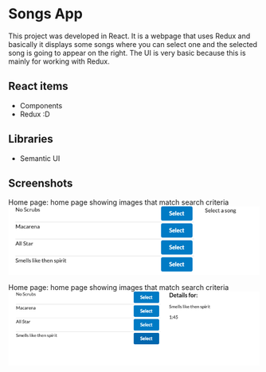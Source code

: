 # Songs App

This project was developed in React. It is a webpage that uses Redux and basically it displays some songs where you can select one and the selected song is going to appear on the right. The UI is very basic because this is mainly for working with Redux.

## React items
+ Components
+ Redux :D

## Libraries
+ Semantic UI

## Screenshots

Home page: home page showing images that match search criteria
![](public/home-noselected.png?raw=true)

Home page: home page showing images that match search criteria
![](public/home-selected.png?raw=true)